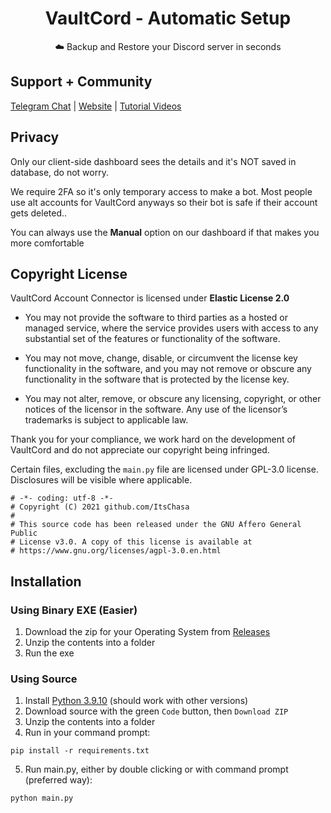 <div align="center">
    <h1>VaultCord - Automatic Setup</h1>
    <p>☁️ Backup and Restore your Discord server in seconds</p>
</div>

## Support + Community
[Telegram Chat](https://t.me/vaultcode) | [Website](https://vaultcord.com/) | [Tutorial Videos](https://youtube.com/@VaultCord)

## Privacy

Only our client-side dashboard sees the details and it's NOT saved in database, do not worry.

We require 2FA so it's only temporary access to make a bot.
Most people use alt accounts for VaultCord anyways so their bot is safe if their account gets deleted..

You can always use the **Manual** option on our dashboard if that makes you more comfortable

## Copyright License

VaultCord Account Connector is licensed under **Elastic License 2.0**

* You may not provide the software to third parties as a hosted or managed
service, where the service provides users with access to any substantial set of
the features or functionality of the software.

* You may not move, change, disable, or circumvent the license key functionality
in the software, and you may not remove or obscure any functionality in the
software that is protected by the license key.

* You may not alter, remove, or obscure any licensing, copyright, or other notices
of the licensor in the software. Any use of the licensor’s trademarks is subject
to applicable law.

Thank you for your compliance, we work hard on the development of VaultCord and do not appreciate our copyright being infringed.


Certain files, excluding the `main.py` file are licensed under GPL-3.0 license. Disclosures will be visible where applicable.

```
# -*- coding: utf-8 -*-
# Copyright (C) 2021 github.com/ItsChasa
#
# This source code has been released under the GNU Affero General Public
# License v3.0. A copy of this license is available at
# https://www.gnu.org/licenses/agpl-3.0.en.html
```

## Installation
### Using Binary EXE (Easier)
1. Download the zip for your Operating System from [Releases](https://github.com/VaultCord/Account-Connector/releases)
2. Unzip the contents into a folder
3. Run the exe

### Using Source
1. Install [Python 3.9.10](https://www.python.org/downloads/release/python-3910/) (should work with other versions)
2. Download source with the green `Code` button, then `Download ZIP`
3. Unzip the contents into a folder
4. Run in your command prompt:
```
pip install -r requirements.txt
```
5. Run main.py, either by double clicking or with command prompt (preferred way):
```
python main.py
```
